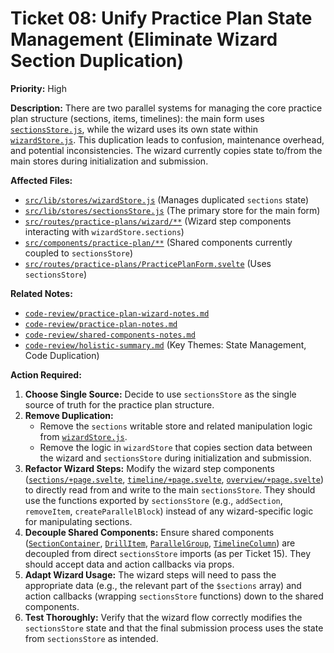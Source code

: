 # Ticket 08: Unify Practice Plan State Management (Eliminate Wizard Section Duplication)

**Priority:** High

**Description:** There are two parallel systems for managing the core practice plan structure (sections, items, timelines): the main form uses [`sectionsStore.js`](/src/lib/stores/sectionsStore.js), while the wizard uses its own state within [`wizardStore.js`](/src/lib/stores/wizardStore.js). This duplication leads to confusion, maintenance overhead, and potential inconsistencies. The wizard currently copies state to/from the main stores during initialization and submission.

**Affected Files:**

*   [`src/lib/stores/wizardStore.js`](/src/lib/stores/wizardStore.js) (Manages duplicated `sections` state)
*   [`src/lib/stores/sectionsStore.js`](/src/lib/stores/sectionsStore.js) (The primary store for the main form)
*   [`src/routes/practice-plans/wizard/**`](/src/routes/practice-plans/wizard/) (Wizard step components interacting with `wizardStore.sections`)
*   [`src/components/practice-plan/**`](/src/components/practice-plan/) (Shared components currently coupled to `sectionsStore`)
*   [`src/routes/practice-plans/PracticePlanForm.svelte`](/src/routes/practice-plans/PracticePlanForm.svelte) (Uses `sectionsStore`)

**Related Notes:**

*   [`code-review/practice-plan-wizard-notes.md`](/code-review/practice-plan-wizard-notes.md)
*   [`code-review/practice-plan-notes.md`](/code-review/practice-plan-notes.md)
*   [`code-review/shared-components-notes.md`](/code-review/shared-components-notes.md)
*   [`code-review/holistic-summary.md`](/code-review/holistic-summary.md) (Key Themes: State Management, Code Duplication)

**Action Required:**

1.  **Choose Single Source:** Decide to use `sectionsStore` as the single source of truth for the practice plan structure.
2.  **Remove Duplication:**
    *   Remove the `sections` writable store and related manipulation logic from [`wizardStore.js`](/src/lib/stores/wizardStore.js).
    *   Remove the logic in `wizardStore` that copies section data between the wizard and `sectionsStore` during initialization and submission.
3.  **Refactor Wizard Steps:** Modify the wizard step components ([`sections/+page.svelte`](/src/routes/practice-plans/wizard/sections/+page.svelte), [`timeline/+page.svelte`](/src/routes/practice-plans/wizard/timeline/+page.svelte), [`overview/+page.svelte`](/src/routes/practice-plans/wizard/overview/+page.svelte)) to directly read from and write to the main `sectionsStore`. They should use the functions exported by `sectionsStore` (e.g., `addSection`, `removeItem`, `createParallelBlock`) instead of any wizard-specific logic for manipulating sections.
4.  **Decouple Shared Components:** Ensure shared components ([`SectionContainer`](/src/components/practice-plan/sections/SectionContainer.svelte), [`DrillItem`](/src/components/practice-plan/items/DrillItem.svelte), [`ParallelGroup`](/src/components/practice-plan/items/ParallelGroup.svelte), [`TimelineColumn`](/src/components/practice-plan/items/TimelineColumn.svelte)) are decoupled from direct `sectionsStore` imports (as per Ticket 15). They should accept data and action callbacks via props.
5.  **Adapt Wizard Usage:** The wizard steps will need to pass the appropriate data (e.g., the relevant part of the `$sections` array) and action callbacks (wrapping `sectionsStore` functions) down to the shared components.
6.  **Test Thoroughly:** Verify that the wizard flow correctly modifies the `sectionsStore` state and that the final submission process uses the state from `sectionsStore` as intended. 